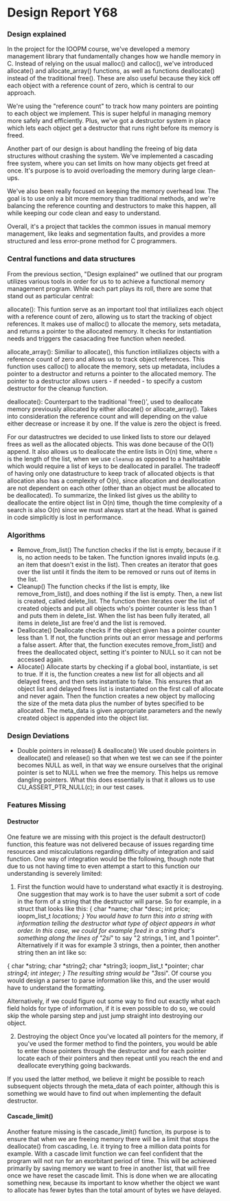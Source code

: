 # Design Report Y68

### Design explained
In the project for the IOOPM course, we've developed a memory management library that fundamentally changes how we handle memory in C. Instead of relying on the usual malloc() and calloc(), we've introduced allocate() and allocate_array() functions, as well as functions deallocate() instead of the traditional free(). These are also useful because they kick off each object with a reference count of zero, which is central to our approach.

We're using the "reference count" to track how many pointers are pointing to each object we implement. This is super helpful in managing memory more safely and efficiently. Plus, we've got a destructor system in place which lets each object get a destructor that runs right before its memory is freed.

Another part of our design is about handling the freeing of big data structures without crashing the system. We've implemented a cascading free system, where you can set limits on how many objects get freed at once. It's purpose is to avoid overloading the memory during large clean-ups.

We've also been really focused on keeping the memory overhead low. The goal is to use only a bit more memory than traditional methods, and we're balancing the reference counting and destructors to make this happen, all while keeping our code clean and easy to understand.

Overall, it's a project that tackles the common issues in manual memory management, like leaks and segmentation faults, and provides a more structured and less error-prone method for C programmers. 

### Central functions and data structures 

From the previous section, "Design explained" we outlined that our program utilizes various tools in order for us to to achieve a functional memory management program. While each part plays its roll, there are some that stand out as particular central: 

allocate(): 
This funtion serve as an important tool that intilializes each object with a reference count of zero, allowing us to start the tracking of object references. It makes use of malloc() to allocate the memory, sets metadata, and returns a pointer to the allocated memory. It checks for instantiation needs and triggers the casacading free function when needed.

allocate_array(): 
Similiar to allocate(), this function intilializes objects with a reference count of zero and allows us to track object references. This function uses calloc() to allocate the memory, sets up metadata, includes a pointer to a destructor and returns a pointer to the allocated memory. The pointer to a destructor allows users - if needed - to specify a custom destructor for the cleanup function.

deallocate(): 
Counterpart to the traditional 'free()', used to deallocate memory previously allocated by either allocate() or allocate_array(). Takes into consideration the reference count and will depending on the value either decrease or increase it by one. If the value is zero the object is freed.

For our datastructres we decided to use linked lists to store our delayed frees as well as the allocated objects. This was done because of the O(1) append. It also allows us to deallocate the entire lists in O(n) time, where `n` is the length of the list, when we use `cleanup` as opposed to a hashtable which would require a list of keys to be deallocated in parallel. The tradeoff of having only one datastructure to keep track of allocated objects is that allocation also has a complexity of O(n), since allocation and deallocation are not dependent on each other (other than an object must be allocated to be deallocated). To summarize, the linked list gives us the ability to deallocate the entire object list in O(n) time, though the time complexity of a search is also O(n) since we must always start at the head. What is gained in code simplicitly is lost in performance. 

### Algorithms
- Remove_from_list()
The function checks if the list is empty, because if it is, no action needs to be taken. The function ignores invalid inputs (e.g. an item that doesn't exist in the list). Then creates an iterator that goes over the list until it finds the item to be removed or runs out of items in the list.
- Cleanup()
The function checks if the list is empty, like remove_from_list(), and does nothing if the list is empty. Then, a new list is created, called delete_list. The function then iterates over the list of created objects and put all objects who's pointer counter is less than 1 and puts them in delete_list. When the list has been fully iterated, all items in delete_list are free'd and the list is removed.
- Deallocate()
Deallocate checks if the object given has a pointer counter less than 1. If not, the function prints out an error message and performs a false assert. After that, the function executes remove_from_list() and frees the deallocated object, setting it's pointer to NULL so it can not be accessed again.
- Allocate()
Allocate starts by checking if a global bool, instantiate, is set to true. If it is, the function creates a new list for all objects and all delayed frees, and then sets instantiate to false. This ensures that an object list and delayed frees list is instantiated on the first call of allocate and never again. Then the function creates a new object by mallocing the size of the meta data plus the number of bytes specified to be allocated. The meta_data is given appropriate parameters and the newly created object is appended into the object list. 


### Design Deviations
- Double pointers in release() & deallocate()
We used double pointers in deallocate() and release() so that when we test we can see if the pointer becomes NULL as well, in that way we ensure ourselves that the original pointer is set to NULL when we free the memory. This helps us remove dangling pointers. What this does essentially is that it allows us to use CU_ASSERT_PTR_NULL(c); in our test cases. 

### Features Missing
#### Destructor 
One feature we are missing with this project is the default destructor() function, this feature was not delivered because of issues regarding time resources and miscalculations regarding difficulty of integration and said function. One way of integration would be the following, though note that due to us not having time to even attempt a start to this function our understanding is severely limited:

1. First the function would have to understand what exactly it is destroying. One suggestion that may work is to have the user submit a sort of code in the form of a string that the destructor will parse. So for example, in a struct that looks like this:
{
    char *name;
    char *desc;
    int price;
    ioopm_list_t *locations;
}
You would have to turn this into a string with information telling the destructor what type of object appears in what order. In this case, we could for example feed in a string that's something along the lines of "2si*" to say "2 strings, 1 int, and 1 pointer". Alternatively if it was for example 3 strings, then a pointer, then another string then an int like so:

{
    char *string;
    char *string2;
    char *string3;
    ioopm_list_t *pointer;
    char *string4;
    int integer;
}
The resulting string would be "3s*si". Of course you would design a parser to parse information like this, and the user would have to understand the formatting.

Alternatively, if we could figure out some way to find out exactly what each field holds for type of information, if it is even possible to do so, we could skip the whole parsing step and just jump straight into destroying our object.

2. Destroying the object
Once you've located all pointers for the memory, if you've used the former method to find the pointers, you would be able to enter those pointers through the destructor and for each pointer locate each of their pointers and then repeat until you reach the end and deallocate everything going backwards. 

If you used the latter method, we believe it might be possible to reach subsequent objects through the meta_data of each pointer, although this is something we would have to find out when implementing the default destructor.

#### Cascade_limit()
Another feature missing is the cascade_limit() function, its purpose is to ensure that when we are freeing memory there will be a limit that stops the deallocate() from cascading, I.e. it trying to free a million data points for example. With a cascade limit function we can feel confident that the program will not run for an exorbitant period of time. This will be achieved primarily by saving memory we want to free in another list, that will free once we have reset the cascade limit. This is done when we are allocating something new, because its important to know whether the object we want to allocate has fewer bytes than the total amount of bytes we have delayed.
